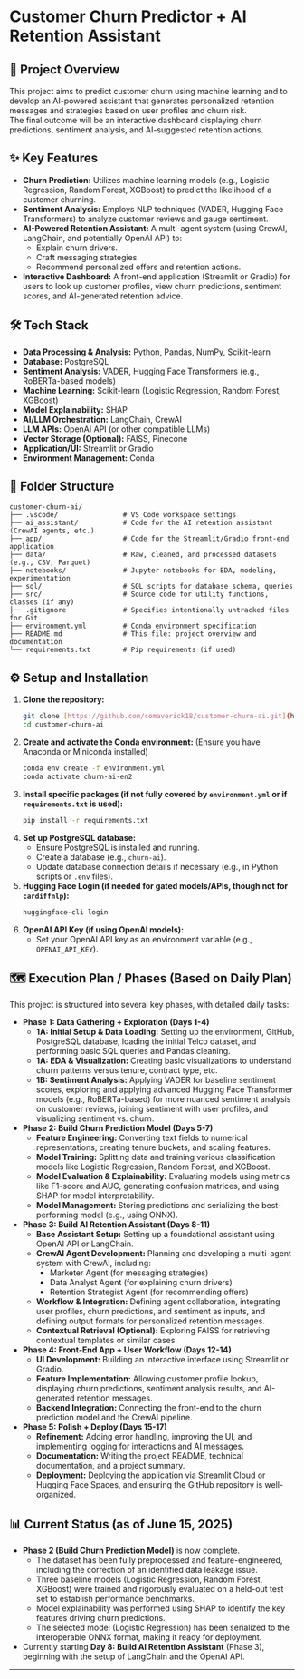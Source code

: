 # Customer Churn Predictor + AI Retention Assistant

## 🧠 Project Overview
This project aims to predict customer churn using machine learning and to develop an AI-powered assistant that generates personalized retention messages and strategies based on user profiles and churn risk.  
The final outcome will be an interactive dashboard displaying churn predictions, sentiment analysis, and AI-suggested retention actions.


## ✨ Key Features
* **Churn Prediction:** Utilizes machine learning models (e.g., Logistic Regression, Random Forest, XGBoost) to predict the likelihood of a customer churning.
* **Sentiment Analysis:** Employs NLP techniques (VADER, Hugging Face Transformers) to analyze customer reviews and gauge sentiment.
* **AI-Powered Retention Assistant:** 
A multi-agent system (using CrewAI, LangChain, and potentially OpenAI API) to:
    * Explain churn drivers.
    * Craft messaging strategies.
    * Recommend personalized offers and retention actions.
* **Interactive Dashboard:** A front-end application (Streamlit or Gradio) for users to look up customer profiles, view churn predictions, sentiment scores, and AI-generated retention advice.



## 🛠️ Tech Stack
* **Data Processing & Analysis:** Python, Pandas, NumPy, Scikit-learn
* **Database:** PostgreSQL
* **Sentiment Analysis:** VADER, Hugging Face Transformers (e.g., RoBERTa-based models)
* **Machine Learning:** Scikit-learn (Logistic Regression, Random Forest, XGBoost)
* **Model Explainability:** SHAP
* **AI/LLM Orchestration:** LangChain, CrewAI
* **LLM APIs:** OpenAI API (or other compatible LLMs)
* **Vector Storage (Optional):** FAISS, Pinecone
* **Application/UI:** Streamlit or Gradio
* **Environment Management:** Conda

## 📁 Folder Structure
```
customer-churn-ai/
├── .vscode/                # VS Code workspace settings
├── ai_assistant/           # Code for the AI retention assistant (CrewAI agents, etc.)
├── app/                    # Code for the Streamlit/Gradio front-end application
├── data/                   # Raw, cleaned, and processed datasets (e.g., CSV, Parquet)
├── notebooks/              # Jupyter notebooks for EDA, modeling, experimentation
├── sql/                    # SQL scripts for database schema, queries
├── src/                    # Source code for utility functions, classes (if any)
├── .gitignore              # Specifies intentionally untracked files for Git
├── environment.yml         # Conda environment specification
├── README.md               # This file: project overview and documentation
└── requirements.txt        # Pip requirements (if used)
```


## ⚙️ Setup and Installation

1.  **Clone the repository:**
    ```bash
    git clone [https://github.com/comaverick18/customer-churn-ai.git](https://github.com/comaverick18/customer-churn-ai.git)
    cd customer-churn-ai
    ```
2.  **Create and activate the Conda environment:**
    (Ensure you have Anaconda or Miniconda installed)
    ```bash
    conda env create -f environment.yml
    conda activate churn-ai-en2
    ```
3.  **Install specific packages (if not fully covered by `environment.yml` or if `requirements.txt` is used):**
    ```bash
    pip install -r requirements.txt
    ```
4.  **Set up PostgreSQL database:**
    * Ensure PostgreSQL is installed and running.
    * Create a database (e.g., `churn-ai`).
    * Update database connection details if necessary (e.g., in Python scripts or `.env` files).
5.  **Hugging Face Login (if needed for gated models/APIs, though not for `cardiffnlp`):**
    ```bash
    huggingface-cli login
    ```
6.  **OpenAI API Key (if using OpenAI models):**
    * Set your OpenAI API key as an environment variable (e.g., `OPENAI_API_KEY`).

## 🗺️ Execution Plan / Phases (Based on Daily Plan)

This project is structured into several key phases, with detailed daily tasks:

* **Phase 1: Data Gathering + Exploration (Days 1-4)**
    * **1A: Initial Setup & Data Loading:** Setting up the environment, GitHub, PostgreSQL database, loading the initial Telco dataset, and performing basic SQL queries and Pandas cleaning.
    * **1A: EDA & Visualization:** Creating basic visualizations to understand churn patterns versus tenure, contract type, etc.
    * **1B: Sentiment Analysis:** Applying VADER for baseline sentiment scores, exploring and applying advanced Hugging Face Transformer models (e.g., RoBERTa-based) for more nuanced sentiment analysis on customer reviews, joining sentiment with user profiles, and visualizing sentiment vs. churn.
* **Phase 2: Build Churn Prediction Model (Days 5-7)**
    * **Feature Engineering:** Converting text fields to numerical representations, creating tenure buckets, and scaling features.
    * **Model Training:** Splitting data and training various classification models like Logistic Regression, Random Forest, and XGBoost.
    * **Model Evaluation & Explainability:** Evaluating models using metrics like F1-score and AUC, generating confusion matrices, and using SHAP for model interpretability.
    * **Model Management:** Storing predictions and serializing the best-performing model (e.g., using ONNX).
* **Phase 3: Build AI Retention Assistant (Days 8-11)**
    * **Base Assistant Setup:** Setting up a foundational assistant using OpenAI API or LangChain.
    * **CrewAI Agent Development:** Planning and developing a multi-agent system with CrewAI, including:
        * Marketer Agent (for messaging strategies)
        * Data Analyst Agent (for explaining churn drivers)
        * Retention Strategist Agent (for recommending offers)
    * **Workflow & Integration:** Defining agent collaboration, integrating user profiles, churn predictions, and sentiment as inputs, and defining output formats for personalized retention messages.
    * **Contextual Retrieval (Optional):** Exploring FAISS for retrieving contextual templates or similar cases.
* **Phase 4: Front-End App + User Workflow (Days 12-14)**
    * **UI Development:** Building an interactive interface using Streamlit or Gradio.
    * **Feature Implementation:** Allowing customer profile lookup, displaying churn predictions, sentiment analysis results, and AI-generated retention messages.
    * **Backend Integration:** Connecting the front-end to the churn prediction model and the CrewAI pipeline.
* **Phase 5: Polish + Deploy (Days 15-17)**
    * **Refinement:** Adding error handling, improving the UI, and implementing logging for interactions and AI messages.
    * **Documentation:** Writing the project README, technical documentation, and a project summary.
    * **Deployment:** Deploying the application via Streamlit Cloud or Hugging Face Spaces, and ensuring the GitHub repository is well-organized.

## 📊 Current Status (as of June 15, 2025)
* **Phase 2 (Build Churn Prediction Model)** is now complete.
    * The dataset has been fully preprocessed and feature-engineered, including the correction of an identified data leakage issue.
    * Three baseline models (Logistic Regression, Random Forest, XGBoost) were trained and rigorously evaluated on a held-out test set to establish performance benchmarks.
    * Model explainability was performed using SHAP to identify the key features driving churn predictions.
    * The selected model (Logistic Regression) has been serialized to the interoperable ONNX format, making it ready for deployment.
* Currently starting **Day 8: Build AI Retention Assistant** (Phase 3), beginning with the setup of LangChain and the OpenAI API.

---
